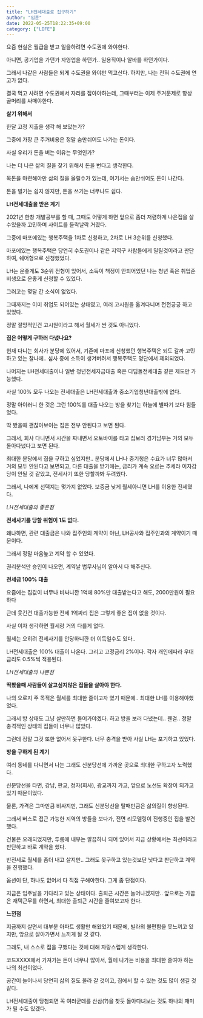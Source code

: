 ```yaml
---
title: "LH전세대출로 집구하기"
author: "임훈"
date: 2022-05-25T18:22:35+09:00
category: ["LIFE"]
---
```

요즘 현실은 월급을 받고 일을하려면 수도권에 와야한다.

아니면, 공기업을 가던가 자영업을 하던가.. 일용직이나 알바를 하던가이다.

그래서 나같은 사람들은 되게 수도권을 와야만 먹고산다. 하지만, 나는 전혀 수도권에 연고가 없다.

결국 먹고 사려면 수도권에서 자리를 잡아야하는데, 그때부터는 이제 주거문제로 항상 골머리를 싸매야한다.

**살기 위해서**

한달 고정 지출을 생각 해 보았는가?

그중에 가장 큰 주거비용은 정말 숨만쉬어도 나가는 돈이다.

사실 우리가 돈을 버는 이유는 무엇인가?

나는 더 나은 삶의 질을 찾기 위해서 돈을 번다고 생각한다.

목돈을 마련해야만 삶의 질을 올릴수가 있는데, 여기서는 숨만쉬어도 돈이 나간다.

돈을 벌기는 쉽지 않지만, 돈을 쓰기는 너무나도 쉽다.

**LH전세대출을 받은 계기**

2021년 한창 개발공부를 할 때, 그때도 어떻게 하면 앞으로 좀더 저렴하게 나은집을 살수있을까 고민하며 사이트를 들락날락 거렸다.

그중에 마포에있는 행복주택을 1차로 신청하고, 2차로 LH 3순위를 신청했다.

마포에있는 행복주택은 당연히 수도권이나 같은 지역구 사람들에게 밀릴것이라고 판단하여, 쉐어형으로 신청했었다.

LH는 운좋게도 3순위 전형이 있어서, 소득이 책정이 안되어있던 나는 청년 혹은 취업준비생으로 운좋게 신청할 수 있었다.

그러고는 몇달 간 소식이 없었다.

그때까지는 이미 취업도 되어있는 상태였고, 여러 고시원을 옮겨다니며 전전긍긍 하고 있었다.

정말 절망적인건 고시원이라고 해서 월세가 싼 것도 아니었다.

**집은 어떻게 구하러 다녔나요?**

현재 다니는 회사가 분당에 있어서, 기존에 마포에 신청했던 행복주택은 되도 갈까 고민하고 있는 찰나에.. 심사 중에 소득이 생겨버려서 행복주택도 명단에서 제외되었다.

나머지는 LH전세대출이나 일반 청년전세자금대출 혹은 디딤돌전세대출 같은 제도만 가능했다.

사실 100% 모두 나오는 전세대출은 LH전세대출과 중소기업청년대출밖에 없다.

정말 아이러니 한 것은 그런 100%를 대출 나오는 방을 찾기는 하늘에 별따기 보다 힘들었다.

딱 봤을때 괜찮아보이는 집은 전부 안된다고 보면 된다.

그래서, 회사 다니면서 시간을 짜내면서 오토바이를 타고 집보러 경기남부는 거의 모두 돌아다녔다고 보면 된다.

최대한 분당에서 집을 구하고 싶었지만.. 분당에서 LH나 중기청은 수요가 너무 많아서 거의 모두 안된다고 보면되고, 다른 대출을 받기에는, 금리가 계속 오르는 추세라 이자감당이 안될 것 같았고, 전세사기 또한 당할까봐 두려웠다.

그래서, 나에게 선택지는 몇가지 없었다. 보증금 낮게 월세아니면 LH를 이용한 전세였다.

*LH전세대출의 좋은점*

**전세사기를 당할 위험이 1도 없다.**

왜냐하면, 관련 대출금은 나와 집주인의 계약이 아닌, LH공사와 집주인과의 계약이기 때문이다.

그래서 정말 마음높고 계약 할 수 있었다.

권리분석만 승인이 나오면, 계약날 법무사님이 알아서 다 해주신다.

**전세금 100% 대출**

요즘에는 집값이 너무나 비싸니깐 1억에 80%만 대출받는다고 해도, 2000만원이 필요하다

근데 웃긴건 대출가능한 전세 1억짜리 집은 그렇게 좋은 집이 없을 것이다.

사실 이자 생각하면 월세랑 거의 다를게 없다.

월세는 오히려 전세사기를 안당하니깐 더 이득일수도 있다..

LH전세대출은 100% 대출이 나온다. 그리고 고정금리 2%이다. 각자 개인에따라 우대금리도 0.5%씩 적용된다.

*LH전세대출의 나쁜점*

**딱봤을때 사람들이 살고싶지않은 집들을 살아야 한다.**

나의 오로지 주 목적은 월세를 최대한 줄이고자 였기 때문에.. 최대한 LH를 이용해야했었다.

그래서 방 상태도 그냥 살만하면 들어가야겠다. 하고 방을 보러 다녔는데.. 웬걸.. 정말 충격적인 상태의 집들이 너무나 많았다.

그런데 정말 그것 또한 없어서 못구한다. 너무 충격을 받아 사실 LH는 포기하고 있었다.

**방을 구하게 된 계기**

여러 동네를 다니면서 나는 그래도 신분당선에 가까운 곳으로 최대한 구하고자 노력했다.

신분당선을 타면, 강남, 판교, 정자(회사), 광교까지 가고, 앞으로 노선도 확장이 되가고 있기 때문이었다.

물론, 가격은 그마만큼 비싸지만, 그래도 신분당선을 탈때만큼은 삶의질이 향상된다.

그래서 버스로 접근 가능한 지역의 방들을 보다가, 전면 리모델링이 진행중인 집을 발견했다.

건물은 오래되었지만, 투룸에 내부는 깔끔하니 되어 있어서 지금 상황에서는 최선이라고 판단하고 바로 계약을 했다.

반전세로 월세를 좀더 내고 살지만.. 그래도 못구하고 있는것보단 낫다고 판단하고 계약을 진행했다.

옵션이 단, 하나도 없어서 다 직접 구해야한다. 그게 좀 단점이다.

지금은 입주날을 기다리고 있는 상태이다. 출퇴근 시간은 늘어나겠지만.. 앞으로는 가끔은 재택근무를 하면서, 최대한 출퇴근 시간을 줄여보고자 한다.

**느낀점**

지금까지 살면서 대부분 아파트 생활만 해왔었기 때문에, 빌라의 불편함을 못느끼고 있지만, 앞으로 살아가면서 느끼게 될 것 같다.

그래도, 내 스스로 집을 구했다는 것에 대해 자랑스럽게 생각한다.

코드XXXX에서 가져가는 돈이 너무나 많아서, 월에 나가는 비용을 최대한 줄여야 하는 나의 최선이었다.

공간이 늘어나서 당연히 삶의 질도 올라 갈 것이고, 집에서 할 수 있는 것도 많이 생길 것 같다.

LH전세대출이 당첨되면 꼭 여러군데를 산삼(?)을 찾듯 돌아다녀보는 것도 하나의 재미가 될 수도 있겠다.
